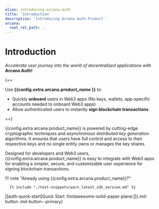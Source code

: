 ```yaml
---
alias: introducing-arcana-auth
title: 'Introduction'
description: 'Introducing Arcana Auth Product.'
arcana:
  root_rel_path: ..
---
```


# Introduction

*Accelerate user journey into the world of decentralized applications with* **Arcana Auth!**

{==

Use **{{config.extra.arcana.product_name }}** to:

* Quickly **onboard** users in Web3 apps (No keys, wallets, app-specific accounts needed to onboard Web3 apps)
* Allow authenticated users to instantly **sign blockchain transactions**

==}

{{config.extra.arcana.product_name}} is powered by cutting-edge cryptographic techniques and _asynchronous distributed key generation_ algorithms. It ensures that users have full control and access to their respective keys and no single entity owns or manages the key shares. 

Designed for developers and Web3 users, {{config.extra.arcana.product_name}} is easy to integrate with Web3 apps for enabling a simpler, secure, and customizable user experience for signing blockchain transactions.

!!! note "Already using {{config.extra.arcana.product_name}}?"

      {% include "./text-snippets/warn_latest_sdk_version.md" %}

[[auth-quick-start|Quick Start :fontawesome-solid-paper-plane:]]{.md-button .md-button--primary}